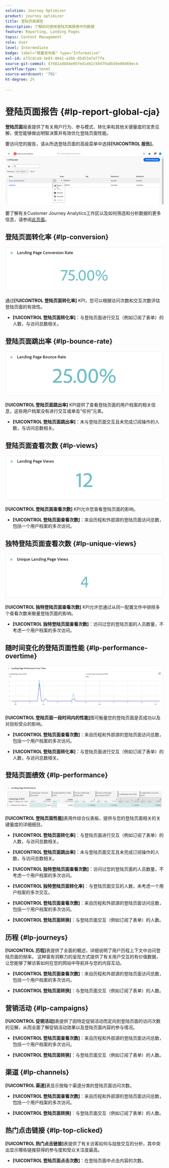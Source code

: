 ```yaml
---
solution: Journey Optimizer
product: journey optimizer
title: 登陆页面报告
description: 了解如何使用登陆页面报表中的数据
feature: Reporting, Landing Pages
topic: Content Management
role: User
level: Intermediate
badge: label="限量发布版" type="Informative"
exl-id: e73cdca9-3e83-4642-a2bb-d5453afa77fe
source-git-commit: 47482adb84e05fe41eb1c50479a8b50e00469ec4
workflow-type: tm+mt
source-wordcount: '791'
ht-degree: 2%

---
```


# 登陆页面报告 {#lp-report-global-cja}

**登陆页面**&#x200B;报表提供了有关用户行为、参与模式、转化率和其他关键量度的宝贵见解，使您能够做出明智决策并有效优化登陆页面性能。

要访问您的报告，请从所选登陆页面的高级菜单中选择&#x200B;**[!UICONTROL 报告]**。

![](assets/cja-lp.png)

要了解有关Customer Journey Analytics工作区以及如何筛选和分析数据的更多信息，请参阅[此页面](https://experienceleague.adobe.com/en/docs/analytics-platform/using/cja-workspace/home)。

## 登陆页面转化率 {#lp-conversion}

![](assets/cja-lp-conversion-rate.png)

通过&#x200B;**[!UICONTROL 登陆页面转化率]** KPI，您可以根据访问次数和交互次数评估登陆页面的有效性。

* **[!UICONTROL 登陆页面转化率]**：与登陆页面进行交互（例如订阅了表单）的人数，与访问总数相关。

## 登陆页面跳出率 {#lp-bounce-rate}

![](assets/cja-lp-bounce-rate.png)

**[!UICONTROL 登陆页面跳出率]** KPI提供了查看登陆页面的用户档案的相关信息，这些用户档案没有进行交互或单击“任何”元素。

* **[!UICONTROL 登陆页面跳出率]**：未与登陆页面交互且未完成订阅操作的人数，与访问总数相关。

## 登陆页面查看次数 {#lp-views}

![](assets/cja-lp-views.png)

**[!UICONTROL 登陆页面查看次数]** KPI允许您查看登陆页面的影响。

* **[!UICONTROL 登陆页面查看次数]**：来自历程和外部源的登陆页面访问总数，包括一个用户档案的多次访问。

## 独特登陆页面查看次数 {#lp-unique-views}

![](assets/cja-lp-unique-views.png)

**[!UICONTROL 独特登陆页面查看次数]** KPI允许您通过从同一配置文件中排除多个查看次数来衡量登陆页面的影响。

* **[!UICONTROL 独特登陆页面查看次数]**：访问过您的登陆页面的人员数量，不考虑一个用户档案的多次访问。

## 随时间变化的登陆页面性能 {#lp-performance-overtime}

![](assets/cja-lp-performance-overtime.png)

**[!UICONTROL 登陆页面一段时间内的性能]**&#x200B;图可衡量您的登陆页面是否成功以及对目标受众的影响。

* **[!UICONTROL 登陆页面查看次数]**：来自历程和外部源的登陆页面访问总数，包括一个用户档案的多次访问。

* **[!UICONTROL 登陆页面转化率]**：与登陆页面进行交互（例如订阅了表单）的人数，与访问总数相关。

## 登陆页面绩效 {#lp-performance}

![](assets/cja-lp-performance.png)

**[!UICONTROL 登陆页面性能]**&#x200B;表用作综合仪表板，提供与您的登陆页面相关的关键量度的详细细目。

* **[!UICONTROL 登陆页面转化率]**：与登陆页面进行交互（例如订阅了表单）的人数，与访问总数相关。

* **[!UICONTROL 登陆页面跳出率]**：未与登陆页面交互且未完成订阅操作的人数，与访问总数相关。

* **[!UICONTROL 独特登陆页面查看次数]**：访问过您的登陆页面的人员数量，不考虑一个用户档案的多次访问。

* **[!UICONTROL 独特登陆页面转化率]**：与登陆页面交互的人数，未考虑一个用户档案的多次交互。

* **[!UICONTROL 登陆页面查看次数]**：来自历程和外部源的登陆页面访问总数，包括一个用户档案的多次访问。

* **[!UICONTROL 登陆页面转换]**：与登陆页面交互（例如订阅了表单）的人数。

## 历程 {#lp-journeys}

**[!UICONTROL 历程]**&#x200B;表提供了全面的概述，详细说明了用户历程上下文中访问登陆页面的频率。 这种富有洞察力的呈现方式提供了有关用户交互的有价值数据，让您能够了解访客如何在您的网站中导航并与您的内容互动。

* **[!UICONTROL 登陆页面查看次数]**：来自历程和外部源的登陆页面访问总数，包括一个用户档案的多次访问。

* **[!UICONTROL 登陆页面转换]**：与登陆页面交互（例如订阅了表单）的人数。

## 营销活动 {#lp-campaigns}

**[!UICONTROL 促销活动]**&#x200B;表提供了因特定促销活动而定向到登陆页面的访问次数的见解，从而全面了解促销活动效果以及登陆页面内容的参与情况。

* **[!UICONTROL 登陆页面查看次数]**：来自历程和外部源的登陆页面访问总数，包括一个用户档案的多次访问。

* **[!UICONTROL 登陆页面转换]**：与登陆页面交互（例如订阅了表单）的人数。

## 渠道 {#lp-channels}

**[!UICONTROL 渠道]**&#x200B;表显示按每个渠道分类的登陆页面访问次数。

* **[!UICONTROL 登陆页面查看次数]**：来自历程和外部源的登陆页面访问总数，包括一个用户档案的多次访问。

* **[!UICONTROL 登陆页面转换]**：与登陆页面交互（例如订阅了表单）的人数。

## 热门点击链接 {#lp-top-clicked}

**[!UICONTROL 热门点击链接]**&#x200B;表提供了有关访客如何与投放交互的分析，其中突出显示哪些链接获得的参与度和受众关注度最高。

* **[!UICONTROL 登陆页面点击次数]**：在登陆页面中点击内容的次数。
